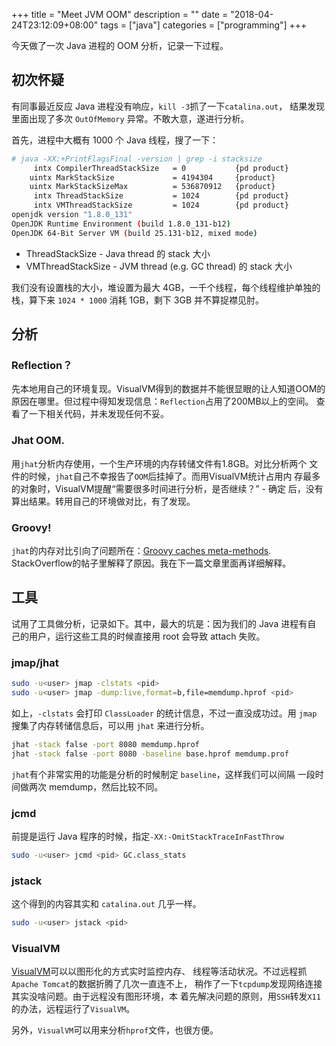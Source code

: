 +++
title = "Meet JVM OOM"
description = ""
date = "2018-04-24T23:12:09+08:00"
tags = ["java"]
categories = ["programming"]
+++

今天做了一次 Java 进程的 OOM 分析，记录一下过程。

## 初次怀疑

有同事最近反应 Java 进程没有响应，`kill -3`抓了一下`catalina.out`，
结果发现里面出现了多次 `OutOfMemory` 异常。不敢大意，遂进行分析。

首先，进程中大概有 1000 个 Java 线程，搜了一下：

```sh
# java -XX:+PrintFlagsFinal -version | grep -i stacksize
     intx CompilerThreadStackSize   = 0           {pd product}
    uintx MarkStackSize             = 4194304     {product}
    uintx MarkStackSizeMax          = 536870912   {product}
     intx ThreadStackSize           = 1024        {pd product}
     intx VMThreadStackSize         = 1024        {pd product}
openjdk version "1.8.0_131"
OpenJDK Runtime Environment (build 1.8.0_131-b12)
OpenJDK 64-Bit Server VM (build 25.131-b12, mixed mode)
```

* ThreadStackSize - Java thread 的 stack 大小
* VMThreadStackSize - JVM thread (e.g. GC thread) 的 stack 大小

我们没有设置栈的大小，堆设置为最大 4GB，一千个线程，每个线程维护单独的
栈，算下来 `1024 * 1000` 消耗 1GB，剩下 3GB 并不算捉襟见肘。

## 分析

### Reflection？

先本地用自己的环境复现。VisualVM得到的数据并不能很显眼的让人知道OOM的
原因在哪里。但过程中得知发现信息：`Reflection`占用了200MB以上的空间。
查看了一下相关代码，并未发现任何不妥。

### Jhat OOM.

用`jhat`分析内存使用，一个生产环境的内存转储文件有1.8GB。对比分析两个
文件的时候，`jhat`自己不幸报告了`OOM`后挂掉了。而用VisualVM统计占用内
存最多的对象时，VisualVM提醒“需要很多时间进行分析，是否继续？” - 确定
后，没有算出结果。转用自己的环境做对比，有了发现。

### Groovy!

`jhat`的内存对比引向了问题所在：[Groovy caches meta-methods](https://stackoverflow.com/questions/5815952).
StackOverflow的帖子里解释了原因。我在下一篇文章里面再详细解释。

## 工具

试用了工具做分析，记录如下。其中，最大的坑是：因为我们的 Java 进程有自
己的用户，运行这些工具的时候直接用 root 会导致 attach 失败。

### jmap/jhat

```sh
sudo -u<user> jmap -clstats <pid>
sudo -u<user> jmap -dump:live,format=b,file=memdump.hprof <pid>
```

如上，`-clstats` 会打印 `ClassLoader` 的统计信息，不过一直没成功过。用
`jmap` 搜集了内存转储信息后，可以用 `jhat` 来进行分析。

```sh
jhat -stack false -port 8080 memdump.hprof
jhat -stack false -port 8080 -baseline base.hprof memdump.prof
```

`jhat`有个非常实用的功能是分析的时候制定 `baseline`，这样我们可以间隔
一段时间做两次 memdump，然后比较不同。

### jcmd

前提是运行 Java 程序的时候，指定`-XX:-OmitStackTraceInFastThrow`

```sh
sudo -u<user> jcmd <pid> GC.class_stats
```

### jstack

这个得到的内容其实和 `catalina.out` 几乎一样。

```sh
sudo -u<user> jstack <pid>
```

### VisualVM

[VisualVM](https://visualvm.github.io)可以以图形化的方式实时监控内存、
线程等活动状况。不过远程抓`Apache Tomcat`的数据折腾了几次一直连不上，
稍作了一下`tcpdump`发现网络连接其实没啥问题。由于远程没有图形环境，本
着先解决问题的原则，用`SSH`转发`X11`的办法，远程运行了`VisualVM`。

另外，`VisualVM`可以用来分析`hprof`文件，也很方便。
